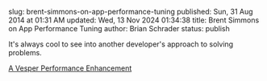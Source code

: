 slug: brent-simmons-on-app-performance-tuning
published: Sun, 31 Aug 2014 at 01:31 AM
updated: Wed, 13 Nov 2024 01:34:38 
title: Brent Simmons on App Performance Tuning
author: Brian Schrader
status: publish

It's always cool to see into another developer's approach to solving problems.

[A Vesper Performance Enhancement](http://inessential.com/2014/08/28/a_vesper_performance_enhancement)